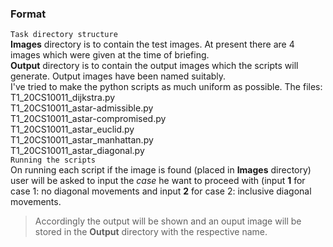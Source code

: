 ### Format  
`Task directory structure`  
**Images** directory is to contain the test images. At present there are 4 images which were given at the time of briefing.  
**Output** directory is to contain the output images which the scripts will generate. Output images have been named suitably.  
I've tried to make the python scripts as much uniform as possible. The files:  
T1_20CS10011_dijkstra.py  
T1_20CS10011_astar-admissible.py  
T1_20CS10011_astar-compromised.py  
T1_20CS10011_astar\_euclid.py  
T1_20CS10011_astar\_manhattan.py  
T1_20CS10011_astar\_diagonal.py  
`Running the scripts`  
On running each script if the image is found (placed in **Images** directory) user will be asked to input the _case_ he want to proceed with 
(input **1** for case 1: no diagonal movements and input **2** for case 2: inclusive diagonal movements.  
>Accordingly the output will be shown and an ouput image will be stored in the **Output** directory with the respective name.  
